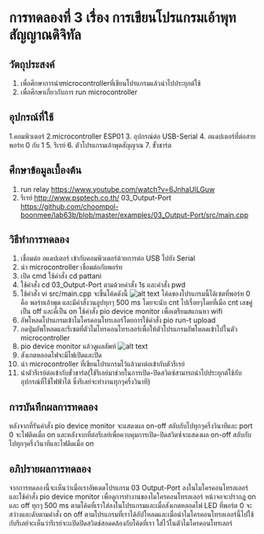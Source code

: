 # การทดลองที่ 3 เรื่อง การเขียนโปรแกรมเอ้าพุทสัญญาณดิจิทัล
## วัตถุประสงค์
1. เพื่อศึกษาการนำmicrocontrollerที่เขียนโปรแกรมแล้วนำไปประยุกต์ใช้
2. เพื่อศึกษาเกี่ยวกับการ run microcontroller
## อุปกรณ์ที่ใช้
1.คอมพิวเตอร์
2.microcontroller ESP01
3. อุปกรณ์ต่อ USB-Serial
4. อแดปเตอร์ที่ต่อสายพอร์ท 0 กับ 1
5. รีเรย์
6. ตัวโปรแกรมเอ้าพุตสัญญาณ
7. ขั้วชาร์ต
## ศึกษาข้อมูลเบื้องต้น
1. run relay https://www.youtube.com/watch?v=6JnhaUILGuw
2. รีเรย์ http://www.psptech.co.th/
03_Output-Port https://github.com/choompol-boonmee/lab63b/blob/master/examples/03_Output-Port/src/main.cpp
## วิธีทำการทดลอง
1. เชื่อมต่อ อแดปเตอร์ เข้ากับคอมพิวเตอร์ด้วยการต่อ USB ไปยัง Serial
2. นำ microcontroller เชื่อมต่อกับพอร์ท
3. เปิด cmd ใช้คำสั่ง cd pattani
4. ใช้คำสั่ง cd 03_Output-Port ตามด้วยคำสั่ง 1s และคำสั่ง pwd
5. ใช้คำสั่ง vi src/main.cpp จะขึ้นโค้ดดังนี้
![alt text](https://cdn.discordapp.com/attachments/823124660014940180/824293373791174778/Screenshot_2021-03-24_214700.jpg)
โค้ดของโปรแกรมนี้ได้เซตที่พอร์ท 0 คือ พอร์ทเอ้าพุต และมีคำสั่งวนลูปทุกๆ 500 ms โดยจะนับ cnt ไปเรื่อยๆโดยที่เมือ cnt เลขคู่เป็น off และคี่เป็น on ใช้คำสั่ง pio device monitor เพื่อเตรียมสแกนหา wifi
6. อัพโหลดโปรแกรมเข้าไมโครคอนโทรเลอร์โดยการใช้คำสั่ง pio run-t upload
7. กดปุ่มอัพโหลดและรีเซตที่ตัวไมโทรคอนโทรเลอร์เพื่อให้ตัวโปรแกรมอัพโหลดเข้าไปในตัว microcontroller
8. pio device monitor แล้วดูผลลัพท์
![alt text](https://cdn.discordapp.com/attachments/663373978848591875/824231048232697906/112264361-5c3d2100-8ca3-11eb-8945-d37c9caffd7d.png)
9.  สังเกตหลอดไฟจะมีไฟเปิดและปิด
10. นำ microcontroller ที่เขียนโปรแกรมไว้แล้วมาต่อเข้ากับตัวรีเรย์
11. นำตัวรีเรย์ต่อเข้ากับขั้วชาร์ต(ใช้รีเลย์มาช่วยในการเปิด-ปิดสวิตซ์สามารถนำไปประยุกต์ใช้กับอุปกรณ์ที่ใช้ไฟฟ้าได้ ซึ่งรีเลย์จะทำงานทุกๆครึ่งวินาที)
## การบันทึกผลการทดลอง
หลังจากที่รันคำสั่ง
 pio device monitor จะแสดงผล on-off สลับกับไปทุกๆครึ่งวินาทีและ port 0 จะไฟติดเมื่อ on และหลังจากที่ต่อรีเลย์เพื่อควบคุมการเปิด-ปิดสวิตซ์จะแสดงผล on-off สลับกับไปทุกๆครึ่งวินาทีและไฟติดเมื่อ on
 ## อภิปรายผลการทดลอง
 จากการทดลองนี้จะเห็นว่าเมื่อเราอัพเดตโปรแกรม 03 Output-Port ลงในไมโครคอนโทรลเลอร์และใช้คำสั่ง pio device monitor เพื่อดูการทำงานของไมโครคอนโทรลเลอร์ หน้าจอจะปรากฎ on และ off ทุกๆ 500 ms ตามโค้ดที่เราใส่ลงในโปรแกรมและเมื่อสังเกตหลอดไฟ LED ที่พอร์ต 0 จะสว่างและดับตามคำสั่ง on off ตามโปรแกรมที่เราได้อัปโหลดและเมื่อนำไมโครคอนโทรลเลอร์นี้ไปใช้กับรีเลย์จะเห็นว่ารีเรย์จะเเปิดปิดสวิตช์สอดคล้องกับโค้ดที่เรา ใส่ไว้ในตัวไมโครคอนโทรเลอร์
